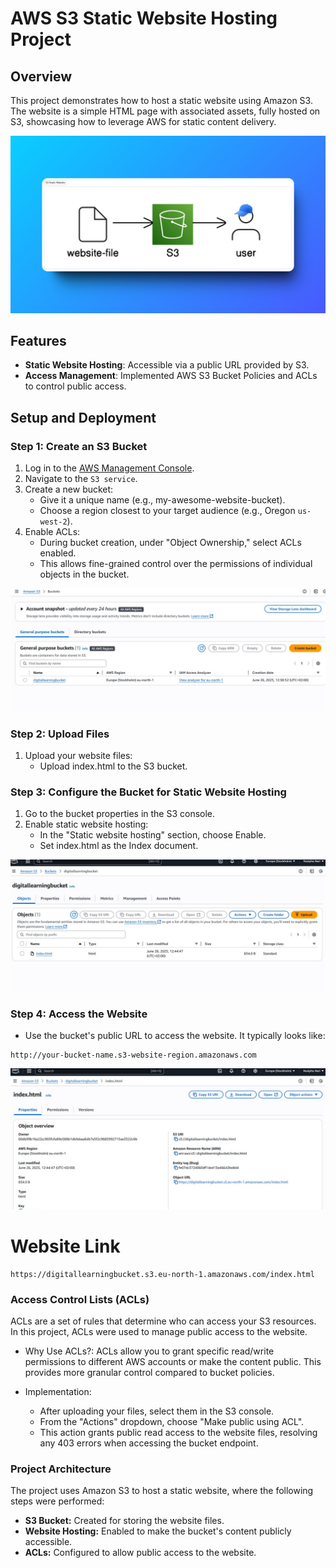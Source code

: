 # AWS S3 Static Website Hosting Project

## Overview
This project demonstrates how to host a static website using Amazon S3. The website is a simple HTML page with associated assets, fully hosted on S3, showcasing how to leverage AWS for static content delivery.

![architecture](s3-architecture.png) 
## Features
- **Static Website Hosting**: Accessible via a public URL provided by S3.
- **Access Management**: Implemented AWS S3 Bucket Policies and ACLs to control public access.

## Setup and Deployment

### Step 1: Create an S3 Bucket
1. Log in to the [AWS Management Console](https://aws.amazon.com/).
2. Navigate to the `S3 service`.
3. Create a new bucket:
   * Give it a unique name (e.g., my-awesome-website-bucket).
   * Choose a region closest to your target audience (e.g., Oregon `us-west-2`).
4. Enable ACLs:
   * During bucket creation, under "Object Ownership," select ACLs enabled.
   * This allows fine-grained control over the permissions of individual objects in the bucket.

![Creating an S3 bucket](S3DLBUCKET.jpg)

### Step 2: Upload Files

1. Upload your website files:
   * Upload index.html to the S3 bucket.
   
### Step 3: Configure the Bucket for Static Website Hosting
1. Go to the bucket properties in the S3 console.
2. Enable static website hosting:
   * In the "Static website hosting" section, choose Enable.
   * Set index.html as the Index document.
   

![Static Website Hosting on S3](UPLOADING-INDEX.jpg)


### Step 4: Access the Website
* Use the bucket's public URL to access the website.
  It typically looks like:
```
http://your-bucket-name.s3-website-region.amazonaws.com
```

![Access the Website](OBJECT-URL.jpg) 

# Website Link
```
https://digitallearningbucket.s3.eu-north-1.amazonaws.com/index.html
```
### Access Control Lists (ACLs)
ACLs are a set of rules that determine who can access your S3 resources. In this project, ACLs were used to manage public access to the website.

* Why Use ACLs?: ACLs allow you to grant specific read/write permissions to different AWS accounts or make the content public. This provides more granular control compared to bucket policies.

* Implementation:
    * After uploading your files, select them in the S3 console.
    * From the "Actions" dropdown, choose "Make public using ACL".
    * This action grants public read access to the website files, resolving any 403 errors when accessing the bucket endpoint.

### Project Architecture
The project uses Amazon S3 to host a static website, where the following steps were performed:

* **S3 Bucket:** Created for storing the website files.
* **Website Hosting:** Enabled to make the bucket's content publicly accessible.
* **ACLs:** Configured to allow public access to the website.
